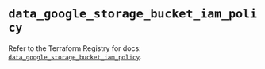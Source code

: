 # `data_google_storage_bucket_iam_policy`

Refer to the Terraform Registry for docs: [`data_google_storage_bucket_iam_policy`](https://registry.terraform.io/providers/hashicorp/google/5.24.0/docs/data-sources/storage_bucket_iam_policy).
